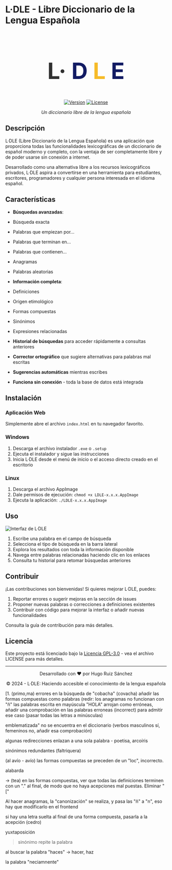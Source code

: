 # L·DLE - Libre Diccionario de la Lengua Española

<div align="center">
<h1 class="title" id="title_searching" style="font-size: 70px; letter-spacing: 0;">
    <span style="color:rgb(48, 48, 48)">L·</span>
    <span style="color:rgb(18, 27, 99);">D</span>
    <span style="color:rgb(246, 187, 40)">L</span>
    <span style="color:rgb(18, 27, 99)">E</span>
</h1>
  
[![Version](https://img.shields.io/badge/version-0.9.0-blue.svg)](https://github.com/username/ldle)
[![License](https://img.shields.io/badge/license-GPL--3.0-green.svg)](LICENSE)

*Un diccionario libre de la lengua española*
  
</div>

## Descripción

L·DLE (Libre Diccionario de la Lengua Española) es una aplicación que proporciona todas las funcionalidades lexicográficas de un diccionario de español moderno y completo, con la ventaja de ser completamente libre y de poder usarse sin conexión a internet.

Desarrollado como una alternativa libre a los recursos lexicográficos privados, L·DLE aspira a convertirse en una herramienta para estudiantes, escritores, programadores y cualquier persona interesada en el idioma español.

## Características

-  **Búsquedas avanzadas**:
  - Búsqueda exacta
  - Palabras que empiezan por...
  - Palabras que terminan en...
  - Palabras que contienen...
  - Anagramas
  - Palabras aleatorias

-  **Información completa**:
  - Definiciones
  - Origen etimológico
  - Formas compuestas
  - Sinónimos
  - Expresiones relacionadas

-  **Historial de búsquedas** para acceder rápidamente a consultas anteriores

-  **Corrector ortográfico** que sugiere alternativas para palabras mal escritas

-  **Sugerencias automáticas** mientras escribes

-  **Funciona sin conexión** - toda la base de datos está integrada

##  Instalación

### Aplicación Web

Simplemente abre el archivo `index.html` en tu navegador favorito.

### Windows

1. Descarga el archivo instalador `.exe` o `.setup`
2. Ejecuta el instalador y sigue las instrucciones
3. Inicia L·DLE desde el menú de inicio o el acceso directo creado en el escritorio

### Linux

1. Descarga el archivo AppImage
2. Dale permisos de ejecución: `chmod +x LDLE-x.x.x.AppImage`
3. Ejecuta la aplicación: `./LDLE-x.x.x.AppImage`

## Uso

![Interfaz de L·DLE](https://via.placeholder.com/800x450?text=Interfaz+de+L·DLE)

1. Escribe una palabra en el campo de búsqueda
2. Selecciona el tipo de búsqueda en la barra lateral
3. Explora los resultados con toda la información disponible
4. Navega entre palabras relacionadas haciendo clic en los enlaces
5. Consulta tu historial para retomar búsquedas anteriores

## Contribuir

¡Las contribuciones son bienvenidas! Si quieres mejorar L·DLE, puedes:

1. Reportar errores o sugerir mejoras en la sección de issues
2. Proponer nuevas palabras o correcciones a definiciones existentes
3. Contribuir con código para mejorar la interfaz o añadir nuevas funcionalidades

Consulta la guía de contribución para más detalles.

## Licencia

Este proyecto está licenciado bajo la [Licencia GPL-3.0](LICENSE) - vea el archivo LICENSE para más detalles.

---

<div align="center">
  <p>Desarrollado con ❤️ por Hugo Ruiz Sánchez</p>
  <p>© 2024 - L·DLE: Haciendo accesible el conocimiento de la lengua española</p>
</div>
[1. (primo,ma)
errores en la búsqueda de "cobacha" (covacha)
añadir las formas compuestas como palabras (redir: 
los anagramas no funcionan con "ñ"
las palabras escrita en mayúscula "HOLA" arrojan como erróneas, añadir una comprobación en las palabras erroneas (incorrect) para admitir ese caso (pasar todas las letras a minúsculas)

emblematizada" no se encuentra en el diccionario (verbos masculinos sí, femeninos no, añadir esa comprobación)

algunas redirecciones enlazan a una sola palabra - poetisa, arcoíris

sinónimos redundantes (faltriquera)

(al avío - avío) las formas compuestas se preceden de un "loc", incorrecto. 

alabarda 

-> (tea) en las formas compuestas, ver que todas las definiciones terminen con un "." al final, de modo que no haya acepciones mal puestas. 
Eliminar "["

Al hacer anagramas, la "canonización" se realiza, y pasa las "ñ" a "n", eso hay que modificarlo en el frontend

si hay una letra suelta al final  de una forma compuesta, pasarla a la acepción (cedro)

yuxtaposición
> sinónimo repite la palabra

al buscar la palabra "haces" -> hacer, haz

la palabra "neciamnente"
